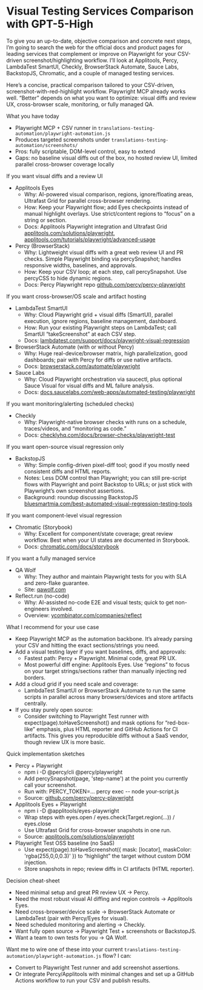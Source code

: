 # Visual Testing Services Comparison with GPT-5-High

To give you an up-to-date, objective comparison and concrete next steps, I’m going to search the web for the official docs and product pages for leading services that complement or improve on Playwright for your CSV-driven screenshot/highlighting workflow. I’ll look at Applitools, Percy, LambdaTest SmartUI, Checkly, BrowserStack Automate, Sauce Labs, BackstopJS, Chromatic, and a couple of managed testing services.

Here’s a concise, practical comparison tailored to your CSV-driven, screenshot-with-red-highlight workflow. Playwright MCP already works well. “Better” depends on what you want to optimize: visual diffs and review UX, cross-browser scale, monitoring, or fully managed QA.

What you have today
- Playwright MCP + CSV runner in `translations-testing-automation/playwright-automation.js`
- Produces targeted screenshots under `translations-testing-automation/screenshots/`
- Pros: fully scriptable, DOM-level control, easy to extend
- Gaps: no baseline visual diffs out of the box, no hosted review UI, limited parallel cross-browser coverage locally

If you want visual diffs and a review UI
- Applitools Eyes
  - Why: AI-powered visual comparison, regions, ignore/floating areas, Ultrafast Grid for parallel cross-browser rendering.
  - How: Keep your Playwright flow; add Eyes checkpoints instead of manual highlight overlays. Use strict/content regions to “focus” on a string or section.
  - Docs: Applitools Playwright integration and Ultrafast Grid [applitools.com/solutions/playwright](https://applitools.com/solutions/playwright/?utm_source=openai), [applitools.com/tutorials/playwright/advanced-usage](https://applitools.com/tutorials/playwright/advanced-usage?utm_source=openai)
- Percy (BrowserStack)
  - Why: Lightweight visual diffs with a great web review UI and PR checks. Simple Playwright binding via percySnapshot; handles responsive widths, baselines, and approvals.
  - How: Keep your CSV loop; at each step, call percySnapshot. Use percyCSS to hide dynamic regions.
  - Docs: Percy Playwright repo [github.com/percy/percy-playwright](https://github.com/percy/percy-playwright?utm_source=openai)

If you want cross-browser/OS scale and artifact hosting
- LambdaTest SmartUI
  - Why: Cloud Playwright grid + visual diffs (SmartUI), parallel execution, ignore regions, baseline management, dashboard.
  - How: Run your existing Playwright steps on LambdaTest; call SmartUI “takeScreenshot” at each CSV step.
  - Docs: [lambdatest.com/support/docs/playwright-visual-regression](https://www.lambdatest.com/support/docs/playwright-visual-regression/)
- BrowserStack Automate (with or without Percy)
  - Why: Huge real-device/browser matrix, high parallelization, good dashboards; pair with Percy for diffs or use native artifacts.
  - Docs: [browserstack.com/automate/playwright](https://www.browserstack.com/automate/playwright?utm_source=openai)
- Sauce Labs
  - Why: Cloud Playwright orchestration via saucectl, plus optional Sauce Visual for visual diffs and ML failure analysis.
  - Docs: [docs.saucelabs.com/web-apps/automated-testing/playwright](https://docs.saucelabs.com/web-apps/automated-testing/playwright/)

If you want monitoring/alerting (scheduled checks)
- Checkly
  - Why: Playwright-native browser checks with runs on a schedule, traces/videos, and “monitoring as code.”
  - Docs: [checklyhq.com/docs/browser-checks/playwright-test](https://www.checklyhq.com/docs/browser-checks/playwright-test/?utm_source=openai)

If you want open-source visual regression only
- BackstopJS
  - Why: Simple config-driven pixel-diff tool; good if you mostly need consistent diffs and HTML reports.
  - Notes: Less DOM control than Playwright; you can still pre-script flows with Playwright and point Backstop to URLs; or just stick with Playwright’s own screenshot assertions.
  - Background: roundup discussing BackstopJS [bluesmartmia.com/best-automated-visual-regression-testing-tools](https://bluesmartmia.com/best-automated-visual-regression-testing-tools/?utm_source=openai)

If you want component-level visual regression
- Chromatic (Storybook)
  - Why: Excellent for component/state coverage; great review workflow. Best when your UI states are documented in Storybook.
  - Docs: [chromatic.com/docs/storybook](https://www.chromatic.com/docs/storybook?utm_source=openai)

If you want a fully managed service
- QA Wolf
  - Why: They author and maintain Playwright tests for you with SLA and zero-flake guarantee.
  - Site: [qawolf.com](https://www.qawolf.com/?utm_source=openai)
- Reflect.run (no-code)
  - Why: AI-assisted no-code E2E and visual tests; quick to get non-engineers involved.
  - Overview: [ycombinator.com/companies/reflect](https://www.ycombinator.com/companies/reflect?utm_source=openai)

What I recommend for your use case
- Keep Playwright MCP as the automation backbone. It’s already parsing your CSV and hitting the exact sections/strings you need.
- Add a visual testing layer if you want baselines, diffs, and approvals:
  - Fastest path: Percy + Playwright. Minimal code, great PR UX.
  - Most powerful diff engine: Applitools Eyes. Use “regions” to focus on your target strings/sections rather than manually injecting red borders.
- Add a cloud grid if you need scale and coverage:
  - LambdaTest SmartUI or BrowserStack Automate to run the same scripts in parallel across many browsers/devices and store artifacts centrally.
- If you stay purely open source:
  - Consider switching to Playwright Test runner with expect(page).toHaveScreenshot() and mask options for “red-box-like” emphasis, plus HTML reporter and GitHub Actions for CI artifacts. This gives you reproducible diffs without a SaaS vendor, though review UX is more basic.

Quick implementation sketches
- Percy + Playwright
  - npm i -D @percy/cli @percy/playwright
  - Add percySnapshot(page, 'step-name') at the point you currently call your screenshot.
  - Run with: PERCY_TOKEN=... percy exec -- node your-script.js
  - Source: [github.com/percy/percy-playwright](https://github.com/percy/percy-playwright?utm_source=openai)
- Applitools Eyes + Playwright
  - npm i -D @applitools/eyes-playwright
  - Wrap steps with eyes.open / eyes.check(Target.region(...)) / eyes.close
  - Use Ultrafast Grid for cross-browser snapshots in one run.
  - Source: [applitools.com/solutions/playwright](https://applitools.com/solutions/playwright/?utm_source=openai)
- Playwright Test OSS baseline (no SaaS)
  - Use expect(page).toHaveScreenshot({ mask: [locator], maskColor: 'rgba(255,0,0,0.3)' }) to “highlight” the target without custom DOM injection.
  - Store snapshots in repo; review diffs in CI artifacts (HTML reporter).

Decision cheat-sheet
- Need minimal setup and great PR review UX → Percy.
- Need the most robust visual AI diffing and region controls → Applitools Eyes.
- Need cross-browser/device scale → BrowserStack Automate or LambdaTest (pair with Percy/Eyes for visual).
- Need scheduled monitoring and alerting → Checkly.
- Want fully open source → Playwright Test + screenshots or BackstopJS.
- Want a team to own tests for you → QA Wolf.

Want me to wire one of these into your current `translations-testing-automation/playwright-automation.js` flow? I can:
- Convert to Playwright Test runner and add screenshot assertions.
- Or integrate Percy/Applitools with minimal changes and set up a GitHub Actions workflow to run your CSV and publish results.